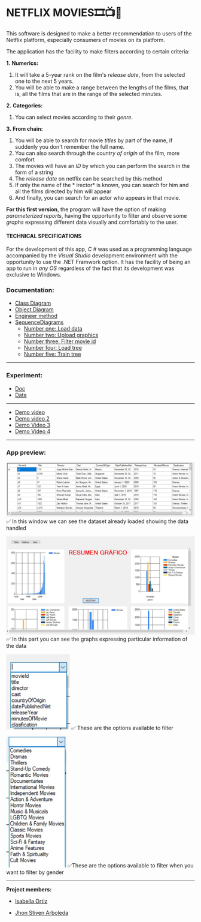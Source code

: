  # **NETFLIX MOVIES**🎞️📺🎥

This software is designed to make a better recommendation to users of the Netflix platform, especially consumers of movies on its platform.

The application has the facility to make filters according to certain criteria:

**1.** **Numerics:**

   1.  It will take a 5-year rank on the film's *release date*, from the selected one to the next 5 years.
   1.   You will be able to make a range between the lengths of the films, that is, all the films that are in the range of the selected minutes.
  
**2.** **Categories:**

  1.  You can select movies according to their *genre*.
  
**3.** **From chain:**

  1.   You will be able to search for movie *titles* by part of the name, if suddenly you don't remember the full name.
  2.  You can also search through the *country of origin* of the film, more comfort
  3. The movies will have an *ID* by which you can perform the search in the form of a string
  4.  The *release date* on netflix can be searched by this method
  5. If only the name of the * irector* is known, you can search for him and all the films directed by him will appear
  6. And finally, you can search for an actor who appears in that movie.



**For this first version**, the program will have the option of making *parameterized reports*, having the opportunity to filter and observe some *graphs* expressing different data visually and comfortably to the user.

#### TECHNICAL SPECIFICATIONS

For the development of this app, *C #* was used as a programming language accompanied by the *Visual Studio* development environment with the opportunity to use the .NET Framwork option.
It has the facility of being an app to run in *any OS* regardless of the fact that its development was exclusive to Windows.

### Documentation:

- [Class Diagram](https://github.com/StivenArboleda/NetflixMovies/blob/master/NetflixMovies/Doscumentation/Class%20Diagram.pdf "Class Diagram")
- [Object Diagram](https://github.com/StivenArboleda/NetflixMovies/blob/master/NetflixMovies/Doscumentation/Object%20Diagram.pdf " Object Diagram")
- [Engineer method](https://github.com/StivenArboleda/NetflixMovies/blob/master/NetflixMovies/Doscumentation/EngineeringMethod.pdf "Engineer method")
- [SequenceDiagrams](https://github.com/StivenArboleda/NetflixMovies/tree/master/NetflixMovies/Doscumentation/Sequence%20Diagrams "SequenceDiagrams")
  - [Number one:  Load data](https://github.com/StivenArboleda/NetflixMovies/blob/master/NetflixMovies/Doscumentation/Sequence%20Diagrams/SequenceOne.pdf "Number one:  load data")
  - [Number two: Upload graphics](https://github.com/StivenArboleda/NetflixMovies/blob/master/NetflixMovies/Doscumentation/Sequence%20Diagrams/SequenceTwo.pdf "Number two: upload graphics")
  - [Number three: Filter movie id](https://github.com/StivenArboleda/NetflixMovies/blob/master/NetflixMovies/Doscumentation/Sequence%20Diagrams/SequenceThree.pdf "Number three: Filter movie id")
  - [Number four: Load tree](https://github.com/StivenArboleda/NetflixMovies/blob/master/NetflixMovies/Doscumentation/Sequence%20Diagrams/SequenceFour.pdf "Number four: Load tree")
  - [Number five: Train tree](https://github.com/StivenArboleda/NetflixMovies/blob/master/NetflixMovies/Doscumentation/Sequence%20Diagrams/SequenceFive.pdf "Number five: Train tree")
  
------------

### Experiment:

   - [Doc](https://github.com/StivenArboleda/NetflixMovies/blob/master/NetflixMovies/Doscumentation/Experiment/Doc.docx "Doc")
   - [Data](https://github.com/StivenArboleda/NetflixMovies/blob/master/NetflixMovies/Doscumentation/Experiment/InformeExperimentos.xlsx "Data")

------------

- [Demo video](https://youtu.be/-J4dSvfLZvg "Demo video")
- [Demo video 2](https://youtu.be/SHWaZzKIO6E "Demo video 2")
- [Demo Video 3](https://youtu.be/5uQwxWUuhhY "Demo Video 3")
- [Demo Video 4](https://youtu.be/uQO8jILvFHY "Demo Video 4")


------------

### App preview:

![Data Set](https://github.com/StivenArboleda/NetflixMovies/blob/master/NetflixMovies/Images/DataSet.jpeg "Data Set")
 ✅ In this window we can see the dataset already loaded showing the data handled

![Graphs](https://github.com/StivenArboleda/NetflixMovies/blob/master/NetflixMovies/Images/Graphs.jpeg "Graphs")
✅ In this part you can see the graphs expressing particular information of the data

![Options filter](https://github.com/StivenArboleda/NetflixMovies/blob/master/NetflixMovies/Images/Options%20filter.jpeg "Options filter")
✅ These are the options available to filter

![Filter by genre](https://github.com/StivenArboleda/NetflixMovies/blob/master/NetflixMovies/Images/Filter%20by%20genre.jpeg "Filter by genre")
✅These are the options available to filter when you want to filter by gender

------------


**Project members:**

- [Isabella Ortiz](https://github.com/isabellaortiz5 "Isabella Ortiz")

- [Jhon Stiven Arboleda](https://github.com/StivenArboleda "Jhon Stiven Arboleda")
